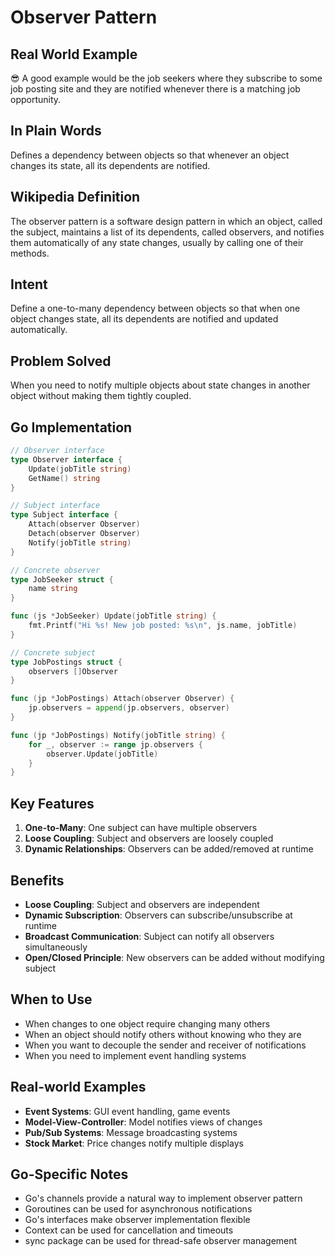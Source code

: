# Observer Pattern

## Real World Example
😎 A good example would be the job seekers where they subscribe to some job posting site and they are notified whenever there is a matching job opportunity.

## In Plain Words
Defines a dependency between objects so that whenever an object changes its state, all its dependents are notified.

## Wikipedia Definition
The observer pattern is a software design pattern in which an object, called the subject, maintains a list of its dependents, called observers, and notifies them automatically of any state changes, usually by calling one of their methods.

## Intent
Define a one-to-many dependency between objects so that when one object changes state, all its dependents are notified and updated automatically.

## Problem Solved
When you need to notify multiple objects about state changes in another object without making them tightly coupled.

## Go Implementation

```go
// Observer interface
type Observer interface {
    Update(jobTitle string)
    GetName() string
}

// Subject interface
type Subject interface {
    Attach(observer Observer)
    Detach(observer Observer)
    Notify(jobTitle string)
}

// Concrete observer
type JobSeeker struct {
    name string
}

func (js *JobSeeker) Update(jobTitle string) {
    fmt.Printf("Hi %s! New job posted: %s\n", js.name, jobTitle)
}

// Concrete subject
type JobPostings struct {
    observers []Observer
}

func (jp *JobPostings) Attach(observer Observer) {
    jp.observers = append(jp.observers, observer)
}

func (jp *JobPostings) Notify(jobTitle string) {
    for _, observer := range jp.observers {
        observer.Update(jobTitle)
    }
}
```

## Key Features

1. **One-to-Many**: One subject can have multiple observers
2. **Loose Coupling**: Subject and observers are loosely coupled
3. **Dynamic Relationships**: Observers can be added/removed at runtime

## Benefits

- **Loose Coupling**: Subject and observers are independent
- **Dynamic Subscription**: Observers can subscribe/unsubscribe at runtime
- **Broadcast Communication**: Subject can notify all observers simultaneously
- **Open/Closed Principle**: New observers can be added without modifying subject

## When to Use

- When changes to one object require changing many others
- When an object should notify others without knowing who they are
- When you want to decouple the sender and receiver of notifications
- When you need to implement event handling systems

## Real-world Examples

- **Event Systems**: GUI event handling, game events
- **Model-View-Controller**: Model notifies views of changes
- **Pub/Sub Systems**: Message broadcasting systems
- **Stock Market**: Price changes notify multiple displays

## Go-Specific Notes

- Go's channels provide a natural way to implement observer pattern
- Goroutines can be used for asynchronous notifications
- Go's interfaces make observer implementation flexible
- Context can be used for cancellation and timeouts
- sync package can be used for thread-safe observer management
